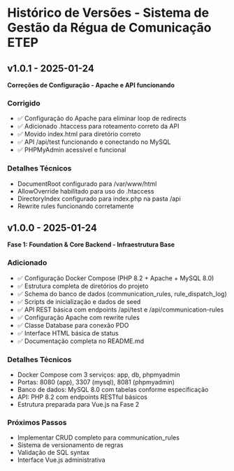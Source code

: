 # Histórico de Versões - Sistema de Gestão da Régua de Comunicação ETEP

## v1.0.1 - 2025-01-24
**Correções de Configuração - Apache e API funcionando**

### Corrigido
- ✅ Configuração do Apache para eliminar loop de redirects
- ✅ Adicionado .htaccess para roteamento correto da API
- ✅ Movido index.html para diretório correto
- ✅ API /api/test funcionando e conectando no MySQL
- ✅ PHPMyAdmin acessível e funcional

### Detalhes Técnicos
- DocumentRoot configurado para /var/www/html
- AllowOverride habilitado para uso do .htaccess
- DirectoryIndex configurado para index.php na pasta /api
- Rewrite rules funcionando corretamente

## v1.0.0 - 2025-01-24
**Fase 1: Foundation & Core Backend - Infraestrutura Base**

### Adicionado
- ✅ Configuração Docker Compose (PHP 8.2 + Apache + MySQL 8.0)
- ✅ Estrutura completa de diretórios do projeto
- ✅ Schema do banco de dados (communication_rules, rule_dispatch_log)
- ✅ Scripts de inicialização e dados de seed
- ✅ API REST básica com endpoints /api/test e /api/communication-rules
- ✅ Configuração Apache com rewrite rules
- ✅ Classe Database para conexão PDO
- ✅ Interface HTML básica de status
- ✅ Documentação completa no README.md

### Detalhes Técnicos
- Docker Compose com 3 serviços: app, db, phpmyadmin
- Portas: 8080 (app), 3307 (mysql), 8081 (phpmyadmin)
- Banco de dados: MySQL 8.0 com tabelas conforme especificação
- API: PHP 8.2 com endpoints RESTful básicos
- Estrutura preparada para Vue.js na Fase 2

### Próximos Passos
- Implementar CRUD completo para communication_rules
- Sistema de versionamento de regras
- Validação de SQL syntax
- Interface Vue.js administrativa